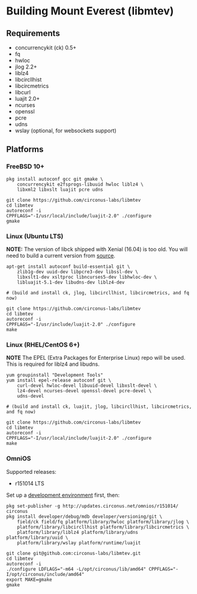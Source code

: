 # Building Mount Everest (libmtev)

## Requirements

 * concurrencykit (ck) 0.5+
 * fq
 * hwloc
 * jlog 2.2+
 * liblz4
 * libcircllhist
 * libcircmetrics
 * libcurl
 * luajit 2.0+
 * ncurses
 * openssl
 * pcre
 * udns
 * wslay (optional, for websockets support)

## Platforms

### FreeBSD 10+

    pkg install autoconf gcc git gmake \
        concurrencykit e2fsprogs-libuuid hwloc liblz4 \
        libxml2 libxslt luajit pcre udns

    git clone https://github.com/circonus-labs/libmtev
    cd libmtev
    autoreconf -i
    CPPFLAGS="-I/usr/local/include/luajit-2.0" ./configure
    gmake

### Linux (Ubuntu LTS)

**NOTE:** The version of libck shipped with Xenial (16.04) is too old.
You will need to build a current version from [source](http://concurrencykit.org/).

    apt-get install autoconf build-essential git \
		zlib1g-dev uuid-dev libpcre3-dev libssl-dev \
		libxslt1-dev xsltproc libncurses5-dev libhwloc-dev \
        libluajit-5.1-dev libudns-dev liblz4-dev

    # (build and install ck, jlog, libcircllhist, libcircmetrics, and fq now)

    git clone https://github.com/circonus-labs/libmtev
    cd libmtev
    autoreconf -i
    CPPFLAGS="-I/usr/include/luajit-2.0" ./configure
    make

### Linux (RHEL/CentOS 6+)

**NOTE** The EPEL (Extra Packages for Enterprise Linux) repo will be used.
This is required for liblz4 and libudns.

    yum groupinstall "Development Tools"
    yum install epel-release autoconf git \
        curl-devel hwloc-devel libuuid-devel libxslt-devel \
        lz4-devel ncurses-devel openssl-devel pcre-devel \
        udns-devel

    # (build and install ck, luajit, jlog, libcircllhist, libcircmetrics, and fq now)

    git clone https://github.com/circonus-labs/libmtev
    cd libmtev
    autoreconf -i
    CPPFLAGS="-I/usr/local/include/luajit-2.0" ./configure
    make

### OmniOS

Supported releases:
 * r151014 LTS

Set up a [development environment](https://omnios.omniti.com/wiki.php/DevEnv) first, then:

    pkg set-publisher -g http://updates.circonus.net/omnios/r151014/ circonus
    pkg install developer/debug/mdb developer/versioning/git \
        field/ck field/fq platform/library/hwloc platform/library/jlog \
        platform/library/libcircllhist platform/library/libcircmetrics \
        platform/library/liblz4 platform/library/udns platform/library/uuid \
        platform/library/wslay platform/runtime/luajit

    git clone git@github.com:circonus-labs/libmtev.git
    cd libmtev
    autoreconf -i
    ./configure LDFLAGS="-m64 -L/opt/circonus/lib/amd64" CPPFLAGS="-I/opt/circonus/include/amd64"
    export MAKE=gmake
    gmake
